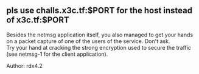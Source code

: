 <h2>pls use challs.x3c.tf:$PORT for the host instead of x3c.tf:$PORT</h2>
Besides the netmsg application itself, you also managed to get your hands on a packet capture of one of the users of the service. Don't ask.<br />
Try your hand at cracking the strong encryption used to secure the traffic (see netmsg-1 for the client application).

Author: rdx4.2